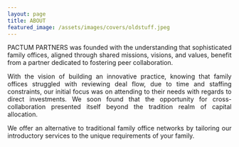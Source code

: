 ```yaml
---
layout: page
title: ABOUT
featured_image: /assets/images/covers/oldstuff.jpeg
---
```

<div style="text-align: justify">
PACTUM PARTNERS was founded with the understanding that sophisticated family offices, aligned through shared missions, visions, and values, benefit from a partner dedicated to fostering peer collaboration. 


With the vision of building an innovative practice, knowing that family offices struggled with reviewing deal flow, due to time and staffing constraints, our initial focus was on attending to their needs with regards to direct investments. We soon found that the opportunity for cross-collaboration presented itself beyond the tradition realm of capital allocation.


We offer an alternative to traditional family office networks by tailoring our introductory services to the unique requirements of your family. 


